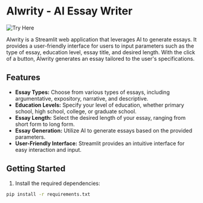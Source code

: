 # Alwrity - AI Essay Writer

![Try Here](https://www.alwrity.com/ai-essay-generator)

Alwrity is a Streamlit web application that leverages AI to generate essays. It provides a user-friendly interface for users to input parameters such as the type of essay, education level, essay title, and desired length. With the click of a button, Alwrity generates an essay tailored to the user's specifications.

## Features

- **Essay Types:** Choose from various types of essays, including argumentative, expository, narrative, and descriptive.
- **Education Levels:** Specify your level of education, whether primary school, high school, college, or graduate school.
- **Essay Length:** Select the desired length of your essay, ranging from short form to long form.
- **Essay Generation:** Utilize AI to generate essays based on the provided parameters.
- **User-Friendly Interface:** Streamlit provides an intuitive interface for easy interaction and input.

## Getting Started

1. Install the required dependencies:

```bash
pip install -r requirements.txt

